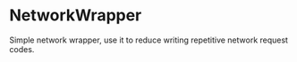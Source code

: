 # NetworkWrapper
Simple network wrapper, use it to reduce writing repetitive network request codes.
